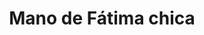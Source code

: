 ---
title: Mano de Fátima chica
date: 
draft: false

# descripcion
description : Mano de Fátima chica

materials: Plata 925

color: Plateado

dimensions: 1,8cm x 2,4cm

code: 02-14-0193

type: "Dijes"

categories: []

price: $3.350,00

price_eftvo: $2.850,00

# Images
# first image will be shown in the product page
images:
  # - image: "images/path_to_image"
  # La ubicacion de las imagenes es imagenes/Dijes/Dijes.Plata/02-14-0193-mano-de-fatima-chica
  - image: "./images/dijes/plata/02-14-0193-mano-de-fatima-chica.JPG"
---